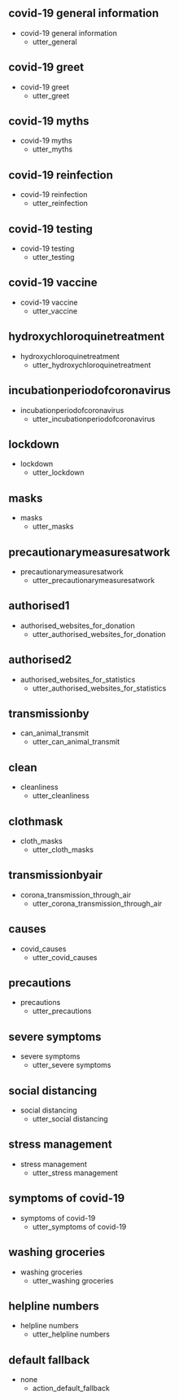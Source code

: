 ## covid-19 general information
* covid-19 general information
  - utter_general

## covid-19 greet
* covid-19 greet
  - utter_greet

## covid-19 myths
* covid-19 myths
  - utter_myths

## covid-19 reinfection
* covid-19 reinfection
  - utter_reinfection

## covid-19 testing
* covid-19 testing
  - utter_testing

## covid-19 vaccine
* covid-19 vaccine
  - utter_vaccine

## hydroxychloroquinetreatment
* hydroxychloroquinetreatment
  - utter_hydroxychloroquinetreatment

## incubationperiodofcoronavirus
* incubationperiodofcoronavirus
  - utter_incubationperiodofcoronavirus

## lockdown
* lockdown
  - utter_lockdown

## masks
* masks
  - utter_masks

## precautionarymeasuresatwork
* precautionarymeasuresatwork
  - utter_precautionarymeasuresatwork

## authorised1
* authorised_websites_for_donation
  - utter_authorised_websites_for_donation

## authorised2
* authorised_websites_for_statistics
  - utter_authorised_websites_for_statistics

## transmissionby
* can_animal_transmit
  - utter_can_animal_transmit

## clean
* cleanliness
  - utter_cleanliness

## clothmask
* cloth_masks
  - utter_cloth_masks

## transmissionbyair
* corona_transmission_through_air
  - utter_corona_transmission_through_air

## causes
* covid_causes
  - utter_covid_causes

## precautions
* precautions
  - utter_precautions

## severe symptoms
* severe symptoms
  - utter_severe symptoms

## social distancing
* social distancing
  - utter_social distancing

## stress management
* stress management
  - utter_stress management

## symptoms of covid-19
* symptoms of covid-19
  - utter_symptoms of covid-19

## washing groceries
* washing groceries
  - utter_washing groceries

## helpline numbers
* helpline numbers
  - utter_helpline numbers

## default fallback
* none
  - action_default_fallback
